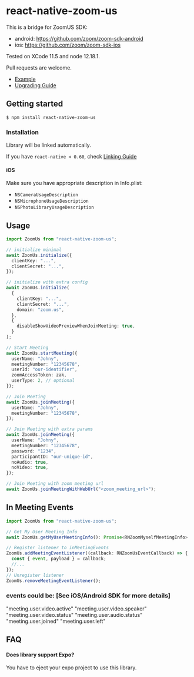 # react-native-zoom-us

This is a bridge for ZoomUS SDK:

- android: https://github.com/zoom/zoom-sdk-android
- ios: https://github.com/zoom/zoom-sdk-ios

Tested on XCode 11.5 and node 12.18.1.

Pull requests are welcome.

- [Example](https://github.com/mieszko4/react-native-zoom-us-test)
- [Upgrading Guide](https://github.com/mieszko4/react-native-zoom-us/tree/master/docs/UPGRADING.md)

## Getting started

`$ npm install react-native-zoom-us`

### Installation

Library will be linked automatically.

If you have `react-native < 0.60`, check [Linking Guide](https://github.com/mieszko4/react-native-zoom-us/tree/master/docs/LINKING.md)

#### iOS

Make sure you have appropriate description in Info.plist:

- `NSCameraUsageDescription`
- `NSMicrophoneUsageDescription`
- `NSPhotoLibraryUsageDescription`

## Usage

```typescript
import ZoomUs from "react-native-zoom-us";

// initialize minimal
await ZoomUs.initialize({
  clientKey: "...",
  clientSecret: "...",
});

// initialize with extra config
await ZoomUs.initialize(
  {
    clientKey: "...",
    clientSecret: "...",
    domain: "zoom.us",
  },
  {
    disableShowVideoPreviewWhenJoinMeeting: true,
  }
);

// Start Meeting
await ZoomUs.startMeeting({
  userName: "Johny",
  meetingNumber: "12345678",
  userId: "our-identifier",
  zoomAccessToken: zak,
  userType: 2, // optional
});

// Join Meeting
await ZoomUs.joinMeeting({
  userName: "Johny",
  meetingNumber: "12345678",
});

// Join Meeting with extra params
await ZoomUs.joinMeeting({
  userName: "Johny",
  meetingNumber: "12345678",
  password: "1234",
  participantID: "our-unique-id",
  noAudio: true,
  noVideo: true,
});

// Join Meeting with zoom meeting url
await ZoomUs.joinMeetingWithWebUrl("<zoom_meeting_url>");
```

## In Meeting Events

```typescript
import ZoomUs from "react-native-zoom-us";

// Get My User Meeting Info
await ZoomUs.getMyUserMeetingInfo(): Promise<RNZoomMyselfMeetingInfo>

// Register listener to inMeetingEvents
ZoomUs.addMeetingEventListener((callback: RNZoomUsEventCallback) => {
  const { event, payload } = callback;
  //...
});
// Unregister listener
ZoomUs.removeMeetingEventListener();
```

### events could be: [See iOS/Android SDK for more details]

"meeting.user.video.active"
"meeting.user.video.speaker"
"meeting.user.video.status"
"meeting.user.audio.status"
"meeting.user.joined"
"meeting.user.left"

## FAQ

#### Does library support Expo?

You have to eject your expo project to use this library.
